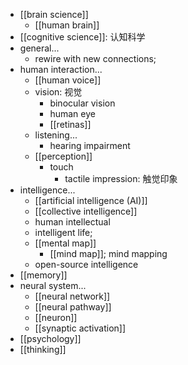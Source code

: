 - [[brain science]]
    - [[human brain]]
- [[cognitive science]]: 认知科学
- general...
    - rewire with new connections;
- human interaction...
    - [[human voice]]
    - vision: 视觉
        - binocular vision
        - human eye
        - [[retinas]]
    - listening...
        - hearing impairment
    - [[perception]]
        - touch
            - tactile impression: 触觉印象 
- intelligence...
    - [[artificial intelligence (AI)]]
    - [[collective intelligence]]
    - human intellectual
    - intelligent life;
    - [[mental map]]
        - [[mind map]]; mind mapping
    - open-source intelligence
- [[memory]]
- neural system...
    - [[neural network]]
    - [[neural pathway]]
    - [[neuron]]
    - [[synaptic activation]]
- [[psychology]]
- [[thinking]]
